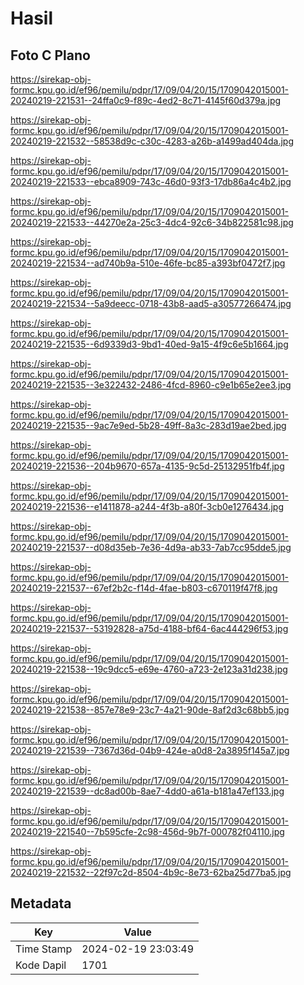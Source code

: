 # Hasil

## Foto C Plano

https://sirekap-obj-formc.kpu.go.id/ef96/pemilu/pdpr/17/09/04/20/15/1709042015001-20240219-221531--24ffa0c9-f89c-4ed2-8c71-4145f60d379a.jpg

https://sirekap-obj-formc.kpu.go.id/ef96/pemilu/pdpr/17/09/04/20/15/1709042015001-20240219-221532--58538d9c-c30c-4283-a26b-a1499ad404da.jpg

https://sirekap-obj-formc.kpu.go.id/ef96/pemilu/pdpr/17/09/04/20/15/1709042015001-20240219-221533--ebca8909-743c-46d0-93f3-17db86a4c4b2.jpg

https://sirekap-obj-formc.kpu.go.id/ef96/pemilu/pdpr/17/09/04/20/15/1709042015001-20240219-221533--44270e2a-25c3-4dc4-92c6-34b822581c98.jpg

https://sirekap-obj-formc.kpu.go.id/ef96/pemilu/pdpr/17/09/04/20/15/1709042015001-20240219-221534--ad740b9a-510e-46fe-bc85-a393bf0472f7.jpg

https://sirekap-obj-formc.kpu.go.id/ef96/pemilu/pdpr/17/09/04/20/15/1709042015001-20240219-221534--5a9deecc-0718-43b8-aad5-a30577266474.jpg

https://sirekap-obj-formc.kpu.go.id/ef96/pemilu/pdpr/17/09/04/20/15/1709042015001-20240219-221535--6d9339d3-9bd1-40ed-9a15-4f9c6e5b1664.jpg

https://sirekap-obj-formc.kpu.go.id/ef96/pemilu/pdpr/17/09/04/20/15/1709042015001-20240219-221535--3e322432-2486-4fcd-8960-c9e1b65e2ee3.jpg

https://sirekap-obj-formc.kpu.go.id/ef96/pemilu/pdpr/17/09/04/20/15/1709042015001-20240219-221535--9ac7e9ed-5b28-49ff-8a3c-283d19ae2bed.jpg

https://sirekap-obj-formc.kpu.go.id/ef96/pemilu/pdpr/17/09/04/20/15/1709042015001-20240219-221536--204b9670-657a-4135-9c5d-25132951fb4f.jpg

https://sirekap-obj-formc.kpu.go.id/ef96/pemilu/pdpr/17/09/04/20/15/1709042015001-20240219-221536--e1411878-a244-4f3b-a80f-3cb0e1276434.jpg

https://sirekap-obj-formc.kpu.go.id/ef96/pemilu/pdpr/17/09/04/20/15/1709042015001-20240219-221537--d08d35eb-7e36-4d9a-ab33-7ab7cc95dde5.jpg

https://sirekap-obj-formc.kpu.go.id/ef96/pemilu/pdpr/17/09/04/20/15/1709042015001-20240219-221537--67ef2b2c-f14d-4fae-b803-c670119f47f8.jpg

https://sirekap-obj-formc.kpu.go.id/ef96/pemilu/pdpr/17/09/04/20/15/1709042015001-20240219-221537--53192828-a75d-4188-bf64-6ac444296f53.jpg

https://sirekap-obj-formc.kpu.go.id/ef96/pemilu/pdpr/17/09/04/20/15/1709042015001-20240219-221538--19c9dcc5-e69e-4760-a723-2e123a31d238.jpg

https://sirekap-obj-formc.kpu.go.id/ef96/pemilu/pdpr/17/09/04/20/15/1709042015001-20240219-221538--857e78e9-23c7-4a21-90de-8af2d3c68bb5.jpg

https://sirekap-obj-formc.kpu.go.id/ef96/pemilu/pdpr/17/09/04/20/15/1709042015001-20240219-221539--7367d36d-04b9-424e-a0d8-2a3895f145a7.jpg

https://sirekap-obj-formc.kpu.go.id/ef96/pemilu/pdpr/17/09/04/20/15/1709042015001-20240219-221539--dc8ad00b-8ae7-4dd0-a61a-b181a47ef133.jpg

https://sirekap-obj-formc.kpu.go.id/ef96/pemilu/pdpr/17/09/04/20/15/1709042015001-20240219-221540--7b595cfe-2c98-456d-9b7f-000782f04110.jpg

https://sirekap-obj-formc.kpu.go.id/ef96/pemilu/pdpr/17/09/04/20/15/1709042015001-20240219-221532--22f97c2d-8504-4b9c-8e73-62ba25d77ba5.jpg


## Metadata

| Key        | Value               |
| ---------- | ------------------- |
| Time Stamp | 2024-02-19 23:03:49 |
| Kode Dapil | 1701                |



